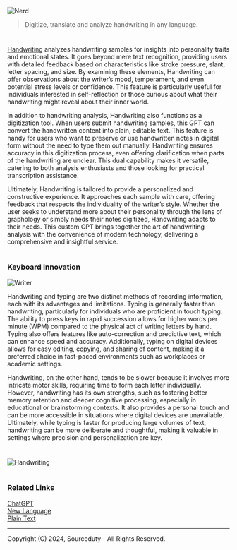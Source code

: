 ![Nerd](https://github.com/user-attachments/assets/2323fe7d-2366-4f1f-ac99-c3cf9f6d8f49)

> Digitize, translate and analyze handwriting in any language.

#

[Handwriting](https://chatgpt.com/g/g-uidqnLYiI-handwriting) analyzes handwriting samples for insights into personality traits and emotional states. It goes beyond mere text recognition, providing users with detailed feedback based on characteristics like stroke pressure, slant, letter spacing, and size. By examining these elements, Handwriting can offer observations about the writer’s mood, temperament, and even potential stress levels or confidence. This feature is particularly useful for individuals interested in self-reflection or those curious about what their handwriting might reveal about their inner world.

In addition to handwriting analysis, Handwriting also functions as a digitization tool. When users submit handwriting samples, this GPT can convert the handwritten content into plain, editable text. This feature is handy for users who want to preserve or use handwritten notes in digital form without the need to type them out manually. Handwriting ensures accuracy in this digitization process, even offering clarification when parts of the handwriting are unclear. This dual capability makes it versatile, catering to both analysis enthusiasts and those looking for practical transcription assistance.

Ultimately, Handwriting is tailored to provide a personalized and constructive experience. It approaches each sample with care, offering feedback that respects the individuality of the writer’s style. Whether the user seeks to understand more about their personality through the lens of graphology or simply needs their notes digitized, Handwriting adapts to their needs. This custom GPT brings together the art of handwriting analysis with the convenience of modern technology, delivering a comprehensive and insightful service.

#
### Keyboard Innovation

![Writer](https://github.com/user-attachments/assets/694199b3-df9c-451e-81b9-92b2fbd33e66)

Handwriting and typing are two distinct methods of recording information, each with its advantages and limitations. Typing is generally faster than handwriting, particularly for individuals who are proficient in touch typing. The ability to press keys in rapid succession allows for higher words per minute (WPM) compared to the physical act of writing letters by hand. Typing also offers features like auto-correction and predictive text, which can enhance speed and accuracy. Additionally, typing on digital devices allows for easy editing, copying, and sharing of content, making it a preferred choice in fast-paced environments such as workplaces or academic settings.

Handwriting, on the other hand, tends to be slower because it involves more intricate motor skills, requiring time to form each letter individually. However, handwriting has its own strengths, such as fostering better memory retention and deeper cognitive processing, especially in educational or brainstorming contexts. It also provides a personal touch and can be more accessible in situations where digital devices are unavailable. Ultimately, while typing is faster for producing large volumes of text, handwriting can be more deliberate and thoughtful, making it valuable in settings where precision and personalization are key.

#
![Handwriting](https://github.com/user-attachments/assets/83b8bea3-39d3-4278-88ad-a548dce16ac1)

#
### Related Links

[ChatGPT](https://github.com/sourceduty/ChatGPT)
<br>
[New Language](https://github.com/sourceduty/New_Language)
<br>
[Plain Text](https://github.com/sourceduty/Plain_Text)

***
Copyright (C) 2024, Sourceduty - All Rights Reserved.
